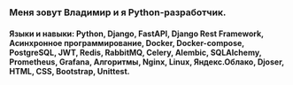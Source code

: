 ### Меня зовут Владимир и я Python-разработчик.

#### Языки и навыки: Python, Django, FastAPI, Django Rest Framework, Асинхронное программирование, Docker, Docker-compose, PostgreSQL, JWT, Redis, RabbitMQ, Celery, Аlembic, SQLAlchemy, Prometheus, Grafana, Алгоритмы, Nginx, Linux, Яндекс.Облако, Djoser, HTML, CSS, Bootstrap, Unittest.    


